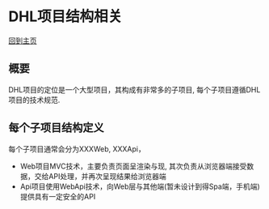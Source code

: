 # DHL项目结构相关
[回到主页](/)

## 概要
DHL项目的定位是一个大型项目，其构成有非常多的子项目, 每个子项目遵循DHL项目的技术规范.


## 每个子项目结构定义
每个子项目通常会分为XXXWeb, XXXApi， 
 
 * Web项目MVC技术，主要负责页面呈渲染与现, 其次负责从浏览器端接受数据，交给API处理，并再次呈现结果给浏览器端
 * Api项目使用WebApi技术，向Web层与其他端(暂未设计到得Spa端，手机端)提供具有一定安全的API

 